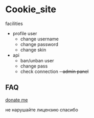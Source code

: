 
# Cookie_site

facilities
- profile user
  - change username
  - change password
  - change skin
- api
  - ban/unban user
  - change pass
  - check connection
~~- admin panel~~

## FAQ




<!-- #### Question 2 -->

<!-- Answer 2 -->

[donate me](https://oxapay.com/donate/48071260)


не нарушайте лицензию спасибо
